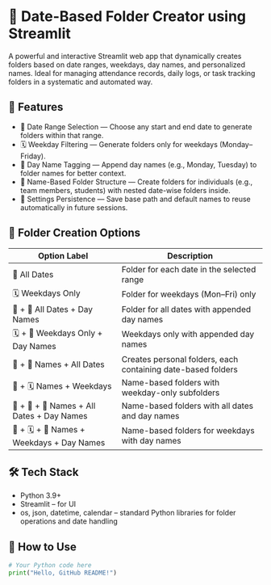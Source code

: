 # 📂 Date-Based Folder Creator using Streamlit

A powerful and interactive Streamlit web app that dynamically creates folders based on date ranges, weekdays, day names, and personalized names. Ideal for managing attendance records, daily logs, or task tracking folders in a systematic and automated way.

## 🚀 Features

- 📆 Date Range Selection — Choose any start and end date to generate folders within that range.
- 🗓️ Weekday Filtering — Generate folders only for weekdays (Monday–Friday).
- 📛 Day Name Tagging — Append day names (e.g., Monday, Tuesday) to folder names for better context.
- 👤 Name-Based Folder Structure — Create folders for individuals (e.g., team members, students) with nested date-wise folders inside.
- 💾 Settings Persistence — Save base path and default names to reuse automatically in future sessions.

## 📁 Folder Creation Options

| Option Label                               | Description                                                  |
| ------------------------------------------ | ------------------------------------------------------------ |
| 📅 All Dates                               | Folder for each date in the selected range                   |
| 🗓️ Weekdays Only                          | Folder for weekdays (Mon–Fri) only                           |
| 📅 + 📛 All Dates + Day Names              | Folder for all dates with appended day names                 |
| 🗓️ + 📛 Weekdays Only + Day Names         | Weekdays only with appended day names                        |
| 👤 + 📅 Names + All Dates                  | Creates personal folders, each containing date-based folders |
| 👤 + 🗓️ Names + Weekdays                  | Name-based folders with weekday-only subfolders              |
| 👤 + 📅 + 📛 Names + All Dates + Day Names | Name-based folders with all dates and day names              |
| 👤 + 🗓️ + 📛 Names + Weekdays + Day Names | Name-based folders for weekdays with day names               |

## 🛠️ Tech Stack

- Python 3.9+
- Streamlit – for UI
- os, json, datetime, calendar – standard Python libraries for folder operations and date handling

## 🔧 How to Use

```python
# Your Python code here
print("Hello, GitHub README!")

